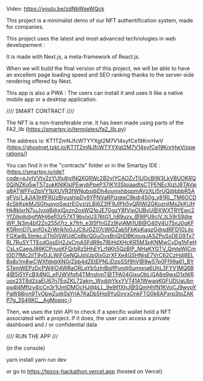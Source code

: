 Video: https://youtu.be/zdNbWseWQck

This project is a minimalist demo of our NFT authentification system, made for companies.

This project uses the latest and most advanced technologies in web developement :

It is made with Next.js, a meta-framework of React.js.

When we will build the final version of this project, we will be able to have an excellent page loading speed and SEO ranking thanks to the server-side rendering offered by Next.

This app is also a PWA : The users can install it and uses it like a native mobile app or a desktop application.

//// SMART CONTRACT ////

The NFT is a non-transferable one. It has been made using parts of the FA2_lib (https://smartpy.io/templates/fa2_lib.py)

The address is: KT1TZmNJfcWTYYXgt2M7V14syfCe19KnrHwV (https://ghostnet.tzkt.io/KT1TZmNJfcWTYYXgt2M7V14syfCe19KnrHwV/operations/)

You can find it in the "contracts" folder or in the Smartpy IDE : (https://smartpy.io/ide?code=eJytVVtv2zYUfs@vINQXGRWc2B2yIYCAOZvTIUOcBlW3LkVBUOKRQ0QiNZKq5wT57zukKNlKlsIPEwybPpeP37lK1I3SlpiaadtsCTPENEcXizlJ8TAVaiq8ATWFFo2lpVY1bXUVR3fWNubs@Dh4oumxhbqpmAVzXLI5rUQ@bbbR5AgFVsj1_4JIA1iHfFRUzBiyushipDy9YPNVaRPizgteC9kdr4S0g_y81RL_TM6OCD4cSkKpkMJSGhuoyoSwzrEGyzizLBi6Z3fF9JlPb5yQRlWi2GKoznilMs2kKUHHk8kIxrN7juJvxqB@xjQxzn2osWQ1pJE7GgzY8fVipOUBvU@XWXTRYEwc2YfZ@i@@gfWHj6efl3z57XT9bvlxU376tG1_hB9uzv_@9lPU8clV_tL59rS9@eWP_N3m4bf2Zn255jI7rz_k7frh_e3l5f1nGZz9lylAMi1UB@O40V4U75nJ0qKFK5RnnD7LsnfOxZrWrIkfo0JJC9JGZ07cWlGZab5FbKpKaqzG@sdRFD1GLjloFGXw8L5lmkcJiTh0jSWUdCq8krQGuOvsBnQtjDBKmugJASZPoSxDEG9Tx7RL7RuSYTTEcdGssEH2JxCmASFdR9s7IBiHdXHcKR5M3pKNMwCvDg1hFeHCsLxCaegJ86KCPnusKFQrbRz5HhEYLrNKh5QzBIP_NHaKYGTV_QmteWjCmt0D7fMc2ilT9yDJLWiFGeNQiJpVJp0lxGzrXFXe4GSHNjsE7VrC62CzHdj8ELBs8x1m8wCWXf@@XNGrZbb4dZEtEPNLiDzpSSf9hV@9w57p0Ff99a61_BYSTemWEPzDcPW4lO4WRaORLpYb5zlnBqjfPun@5umqna6UhL3FYV1MQ6B4@5j5YFcBX4NG_ePJWVfqfi4TMnshmT@TPA04GixuObLjGA8q9wxD1xNIRuox23T8d2zaEU67n7EqZKL72akm_Wxd@YkxYVT41A1WwaqKGFUDUaUbnpq4l4MfIzy4lcCn3r1UmlDMOcHJ@bLL_9e9lIfXhJ@SQmHhfN1KVoCJ9wvpYPaW88ivn9TvObwZu@SsYrIA7KaDb5Hq9YuGjnrxOnkFTG0k6APxrp3toZAKP7g_3S46KC__AgMopqc-)

Then, we uses the tzkt API to check if a specific wallet hold a NFT associated with a project. If it does, the user can access a private dashboard and / or confidential data

//// RUN THE APP ///

(in the console)

yarn install
yarn run dev 

or go to https://tezos-hackathon.vercel.app (hosted on Vercel)